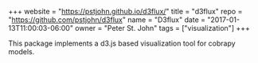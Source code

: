 +++
website = "https://pstjohn.github.io/d3flux/"
title = "d3flux"
repo = "https://github.com/pstjohn/d3flux"
name = "D3flux"
date = "2017-01-13T11:00:03-06:00"
owner = "Peter St. John"
tags = ["visualization"]
+++

This package implements a d3.js based visualization tool for cobrapy models.
